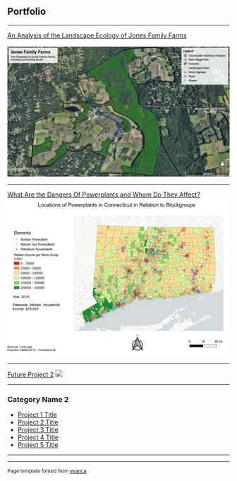 ## Portfolio

---


[An Analysis of the Landscape Ecology of Jones Family Farms](/Landscape.md/)
<br>
<br>
[<img src="images/Jones_Farm_Landscape_Final_image.jpg?raw=true"/>](/Landscape.md/)

---
[What Are the Dangers Of Powerplants and Whom Do They Affect?](/Project1_486/Project.md/)
[<img src="images/Overview.jpg?raw=true"/>](/Project1_486/Project.md/)

---
[Future Project 2](http://example.com/)
<img src="images/dummy_thumbnail.jpg?raw=true"/>

---

### Category Name 2

- [Project 1 Title](http://example.com/)
- [Project 2 Title](http://example.com/)
- [Project 3 Title](http://example.com/)
- [Project 4 Title](http://example.com/)
- [Project 5 Title](http://example.com/)

---




---
<p style="font-size:11px">Page template forked from <a href="https://github.com/evanca/quick-portfolio">evanca</a></p>
<!-- Remove above link if you don't want to attibute -->
